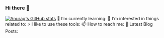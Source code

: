 ### Hi there 👋
[![Anurag's GitHub stats](https://github-readme-stats.vercel.app/api?username=anuraghazra)](https://github.com/anuraghazra/github-readme-stats)
🌱 I’m currently learning:
🎉 I’m interested in things related to:
⚡ I like to use these  tools:
📫 How to reach me: 
📕 Latest Blog Posts:
